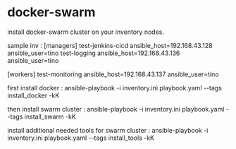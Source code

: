 # docker-swarm
install docker-swarm cluster on your inventory nodes.

sample inv : 
[managers]
test-jenkins-cicd ansible_host=192.168.43.128 ansible_user=tino
test-logging ansible_host=192.168.43.136 ansible_user=tino

[workers]
test-monitoring ansible_host=192.168.43.137 ansible_user=tino

first install docker : ansible-playbook -i inventory.ini playbook.yaml --tags install_docker -kK

then install swarm cluster : ansible-playbook -i inventory.ini playbook.yaml --tags install_swarm -kK

install additional needed tools for swarm cluster : ansible-playbook -i inventory.ini playbook.yaml --tags install_tools -kK
